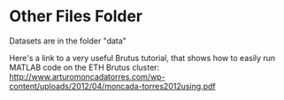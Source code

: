# Other Files Folder

Datasets are in the folder "data"

Here's a link to a very useful Brutus tutorial, that shows how to easily run MATLAB code on the ETH Brutus cluster:
http://www.arturomoncadatorres.com/wp-content/uploads/2012/04/moncada-torres2012using.pdf
